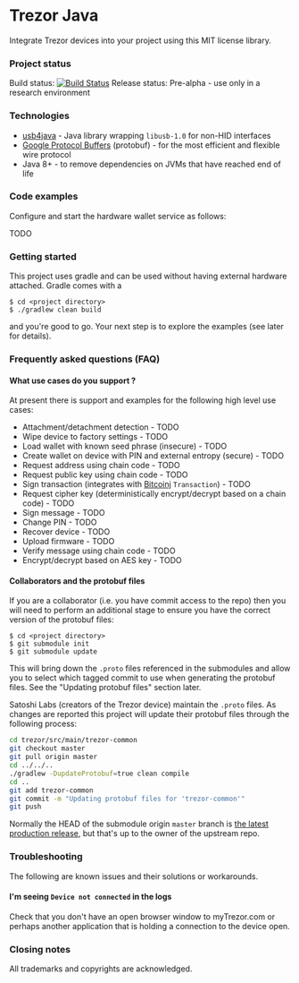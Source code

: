 # Trezor Java

Integrate Trezor devices into your project using this MIT license library. 

### Project status

Build status: [![Build Status](https://travis-ci.org/gary-rowe/trezor-java.png?branch=master)](https://travis-ci.org/gary-rowe/trezor-java)
Release status: Pre-alpha - use only in a research environment

### Technologies

* [usb4java](https://github.com/usb4java/usb4java) - Java library wrapping `libusb-1.0` for non-HID interfaces
* [Google Protocol Buffers](https://code.google.com/p/protobuf/) (protobuf) - for the most efficient and flexible wire protocol
* Java 8+ - to remove dependencies on JVMs that have reached end of life

### Code examples

Configure and start the hardware wallet service as follows:

TODO

### Getting started

This project uses gradle and can be used without having external hardware attached. Gradle comes with a 

```
$ cd <project directory>
$ ./gradlew clean build
```

and you're good to go. Your next step is to explore the examples (see later for details).

### Frequently asked questions (FAQ)

#### What use cases do you support ?

At present there is support and examples for the following high level use cases:

* Attachment/detachment detection - TODO
* Wipe device to factory settings - TODO
* Load wallet with known seed phrase (insecure) - TODO
* Create wallet on device with PIN and external entropy (secure) - TODO
* Request address using chain code - TODO
* Request public key using chain code - TODO
* Sign transaction (integrates with [Bitcoinj](http://bitcoinj.org) `Transaction`) - TODO
* Request cipher key (deterministically encrypt/decrypt based on a chain code) - TODO
* Sign message - TODO
* Change PIN - TODO
* Recover device - TODO 
* Upload firmware - TODO
* Verify message using chain code - TODO
* Encrypt/decrypt based on AES key - TODO

#### Collaborators and the protobuf files

If you are a collaborator (i.e. you have commit access to the repo) then you will need to perform an additional stage to ensure you have
the correct version of the protobuf files:

```
$ cd <project directory>
$ git submodule init
$ git submodule update
```
This will bring down the `.proto` files referenced in the submodules and allow you to select which tagged commit to use when generating
the protobuf files. See the "Updating protobuf files" section later.

Satoshi Labs (creators of the Trezor device) maintain the `.proto` files. As changes are reported this project will update their protobuf files through the following process: 

```bash
cd trezor/src/main/trezor-common
git checkout master
git pull origin master
cd ../../..
./gradlew -DupdateProtobuf=true clean compile
cd ..
git add trezor-common
git commit -m "Updating protobuf files for 'trezor-common'"
git push
```

Normally the HEAD of the submodule origin `master` branch is [the latest production release](http://nvie.com/posts/a-successful-git-branching-model/), but that's 
up to the owner of the upstream repo.

### Troubleshooting

The following are known issues and their solutions or workarounds.

#### I'm seeing `Device not connected` in the logs

Check that you don't have an open browser window to myTrezor.com or perhaps another application that is holding a connection to the device open. 

### Closing notes

All trademarks and copyrights are acknowledged.
